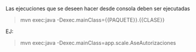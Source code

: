 Las ejecuciones que se deseen hacer desde consola deben ser ejecutadas

> mvn exec:java -Dexec.mainClass={{PAQUETE}}.{{CLASE}}

EJ:

> mvn exec:java -Dexec.mainClass=app.scale.AseAutorizaciones